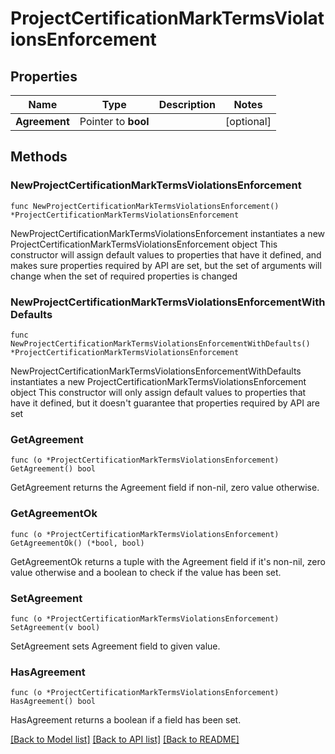 # ProjectCertificationMarkTermsViolationsEnforcement

## Properties

Name | Type | Description | Notes
------------ | ------------- | ------------- | -------------
**Agreement** | Pointer to **bool** |  | [optional] 

## Methods

### NewProjectCertificationMarkTermsViolationsEnforcement

`func NewProjectCertificationMarkTermsViolationsEnforcement() *ProjectCertificationMarkTermsViolationsEnforcement`

NewProjectCertificationMarkTermsViolationsEnforcement instantiates a new ProjectCertificationMarkTermsViolationsEnforcement object
This constructor will assign default values to properties that have it defined,
and makes sure properties required by API are set, but the set of arguments
will change when the set of required properties is changed

### NewProjectCertificationMarkTermsViolationsEnforcementWithDefaults

`func NewProjectCertificationMarkTermsViolationsEnforcementWithDefaults() *ProjectCertificationMarkTermsViolationsEnforcement`

NewProjectCertificationMarkTermsViolationsEnforcementWithDefaults instantiates a new ProjectCertificationMarkTermsViolationsEnforcement object
This constructor will only assign default values to properties that have it defined,
but it doesn't guarantee that properties required by API are set

### GetAgreement

`func (o *ProjectCertificationMarkTermsViolationsEnforcement) GetAgreement() bool`

GetAgreement returns the Agreement field if non-nil, zero value otherwise.

### GetAgreementOk

`func (o *ProjectCertificationMarkTermsViolationsEnforcement) GetAgreementOk() (*bool, bool)`

GetAgreementOk returns a tuple with the Agreement field if it's non-nil, zero value otherwise
and a boolean to check if the value has been set.

### SetAgreement

`func (o *ProjectCertificationMarkTermsViolationsEnforcement) SetAgreement(v bool)`

SetAgreement sets Agreement field to given value.

### HasAgreement

`func (o *ProjectCertificationMarkTermsViolationsEnforcement) HasAgreement() bool`

HasAgreement returns a boolean if a field has been set.


[[Back to Model list]](../README.md#documentation-for-models) [[Back to API list]](../README.md#documentation-for-api-endpoints) [[Back to README]](../README.md)


